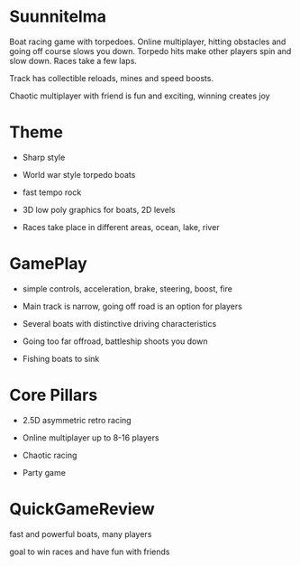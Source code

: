 # Suunnitelma

Boat racing game with torpedoes. Online multiplayer, hitting obstacles and going off course slows you down. Torpedo hits make other players spin and slow down. Races take a few laps.  

Track has collectible reloads, mines and speed boosts. 

Chaotic multiplayer with friend is fun and exciting, winning creates joy 


# Theme

- Sharp style

- World war style torpedo boats

- fast tempo rock 

- 3D low poly graphics for boats, 2D levels 

- Races take place in different areas, ocean, lake, river


# GamePlay

- simple controls, acceleration, brake, steering, boost, fire 

- Main track is narrow, going off road is an option for players 

- Several boats with distinctive driving characteristics 

- Going too far offroad, battleship shoots you down 

- Fishing boats to sink 


# Core Pillars

- 2.5D asymmetric retro racing 

- Online multiplayer up to 8-16 players 

- Chaotic racing 

- Party game 



# QuickGameReview

fast and powerful boats, many players 

goal to win races and have fun with friends 